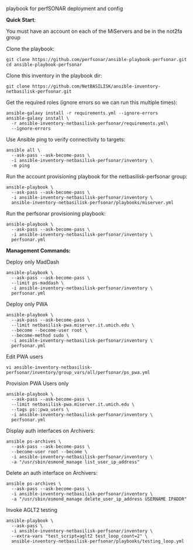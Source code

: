 playbook for perfSONAR deployment and config

**Quick Start**:

You must have an account on each of the MiServers and be in the not2fa group

Clone the playbook:

```
git clone https://github.com/perfsonar/ansible-playbook-perfsonar.git
cd ansible-playbook-perfsonar
```

Clone this inventory in the playbook dir:

```
git clone https://github.com/NetBASILISK/ansible-inventory-netbasilisk-perfsonar.git
```

Get the required roles (ignore errors so we can run this multiple times):

```
ansible-galaxy install -r requirements.yml --ignore-errors
ansible-galaxy install \
  -r ansible-inventory-netbasilisk-perfsonar/requirements.yml\
  --ignore-errors
```

Use Ansible ping to verify connectivity to targets:

```
ansible all \
  --ask-pass --ask-become-pass \
  -i ansible-inventory-netbasilisk-perfsonar/inventory \
  -m ping
```

Run the account provisioning playbook for the netbasilisk-perfsonar group:

```
ansible-playbook \
  --ask-pass --ask-become-pass \
  -i ansible-inventory-netbasilisk-perfsonar/inventory \
  ansible-inventory-netbasilisk-perfsonar/playbooks/miserver.yml
```

Run the perfsonar provisioning playbook:

```
ansible-playbook \
  --ask-pass --ask-become-pass \
  -i ansible-inventory-netbasilisk-perfsonar/inventory \
  perfsonar.yml
```

**Management Commands:**

Deploy only MadDash

```
ansible-playbook \
  --ask-pass --ask-become-pass \
  --limit ps-maddash \
  -i ansible-inventory-netbasilisk-perfsonar/inventory \
  perfsonar.yml
```

Deploy only PWA

```
ansible-playbook \
  --ask-pass --ask-become-pass \
  --limit netbasilisk-pwa.miserver.it.umich.edu \
  --become --become-user root \
  --become-method sudo \
  -i ansible-inventory-netbasilisk-perfsonar/inventory \
  perfsonar.yml
```

Edit PWA users

```
vi ansible-inventory-netbasilisk-perfsonar/inventory/group_vars/all/perfsonar/ps_pwa.yml
```

Provision PWA Users only

```
ansible-playbook \
  --ask-pass --ask-become-pass \
  --limit netbasilisk-pwa.miserver.it.umich.edu \
  --tags ps::pwa_users \
  -i ansible-inventory-netbasilisk-perfsonar/inventory \
  perfsonar.yml
```

Display auth interfaces on Archivers:

```
ansible ps-archives \
  --ask-pass --ask-become-pass \
  --become-user root --become \
  -i ansible-inventory-netbasilisk-perfsonar/inventory \
  -a "/usr/sbin/esmond_manage list_user_ip_address"
```

Delete an auth interface on Archivers:

```
ansible ps-archives \
  --ask-pass --ask-become-pass \
  -i ansible-inventory-netbasilisk-perfsonar/inventory \
  -a "/usr/sbin/esmond_manage delete_user_ip_address USERNAME IPADDR"
```

Invoke AGLT2 testing

```
ansible-playbook \
  --ask-pass \
  -i ansible-inventory-netbasilisk-perfsonar/inventory \
  --extra-vars "test_script=aglt2 test_loop_count=2" \
  ansible-inventory-netbasilisk-perfsonar/playbooks/testing_loop.yml
```
